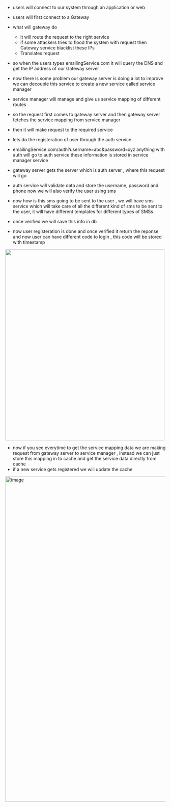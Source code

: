 - users will connect to our system through an application or web
- users will first connect to a Gateway
- what will gateway do
    - it will route the request to the right service
    - if some attackers tries to flood the system with request then Gateway service blacklist these IPs
    - Translates request
- so when the users types emailingService.com it will query the DNS and get the IP address of our Gateway server


- now there is some problem our gateway server is doing a lot to improve we can decouple this service to create a new service called service manager
- service manager will manage and give us service mapping of different routes
- so the request first comes to gateway server and then gateway server fetches the service mapping from service manager
- then it will make request to the required service


- lets do the registeration of user through the auth service
- emailingService.com/auth?username=abc&password=xyz anything with auth will go to auth service these information is stored in service manager service
- gateway server gets the server which is auth server , where this request will go
- auth service will validate data and store the username, password and phone now we will also verify the user using sms
- now how is this sms going to be sent to the user , we will have sms service which will take care of all the different kind of sms to be sent to the user, it will have different templates for different types of SMSs
- once verified we will save this info in db
- now user registeration is done and once verified it return the reponse and now user can have different code to login , this code will be stored with timestamp

<img width=500 height=600 src="https://github.com/user-attachments/assets/3ca36f20-58ce-45b5-af83-23058fe809c4">

- now if you see everytime to get the service mapping data we are making request from gateway server to service manager , instead we can just store this mapping in to cache and get the service data directly from cache
- if a new service gets registered we will update the cache

<img width="1869" height="1021" alt="image" src="https://github.com/user-attachments/assets/72ef5ddd-82db-4d0a-a6f7-eed30942cddf" />
